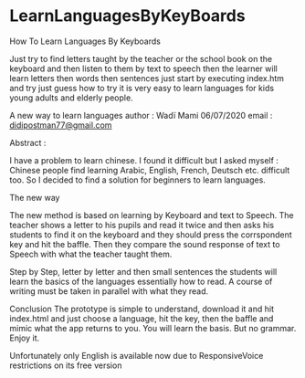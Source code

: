 # LearnLanguagesByKeyBoards
How To Learn Languages By Keyboards

Just try to find letters taught by the teacher or the school book on the keyboard and then listen to them by text to speech then 
the learner will learn letters then words then sentences just start by executing index.htm and try just guess how to try it is very easy to
learn languages for kids young adults and elderly people.

A new way to learn languages
author : Wadï Mami
06/07/2020
email : didipostman77@gmail.com

Abstract :

I have a problem to learn chinese. I found it difficult but I asked myself : Chinese
people find learning Arabic, English, French, Deutsch etc. difficult too.
So I decided to find a solution for beginners to learn languages.

The new way

The new method is based on learning by Keyboard and text to Speech.
The teacher shows a letter to his pupils and read it twice and then asks his students to
find it on the keyboard and they should press the corrspondent key and hit the baffle.
Then they compare the sound response of text to Speech with what the teacher
taught them.

Step by Step, letter by letter and then small sentences the students will learn the
basics of the languages essentially how to read. A course of writing must be taken in
parallel with what they read.

Conclusion
The prototype is simple to understand, download it and hit index.html and just choose
a language, hit the key, then the baffle and mimic what the app returns to you. You
will learn the basis. But no grammar. Enjoy it.

Unfortunately only English is available now due to ResponsiveVoice restrictions on its free version
